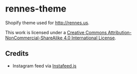 # rennes-theme
Shopify theme used for http://rennes.us.

This work is licensed under a <a rel="license" href="http://creativecommons.org/licenses/by-nc-sa/4.0/">Creative Commons Attribution-NonCommercial-ShareAlike 4.0 International License</a>.

## Credits

 * Instagram feed via [Instafeed.js](http://instafeedjs.com)
